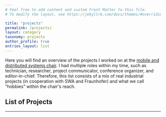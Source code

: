 ```yaml
---
# Feel free to add content and custom Front Matter to this file.
# To modify the layout, see https://jekyllrb.com/docs/themes/#overriding-theme-defaults

title: "projects"
permalink: /projects/
layout: category
taxonomy: projects
author_profile: true
entries_layout: list
---
```


Here you will find an overview of the projects I worked on at the [mobile and distributed systems chair](http://www.mobile.ifi.lmu.de/).
I had multiple roles within my time, such as technician, researcher, project communicator, conference organizer, and editor-in-chief.
Therefore, this list consists of a mix of real industrial projects (in cooperation with SWA and Fraunhofer) and what we call “hobbies” within the chair's reach.

## List of Projects

---
